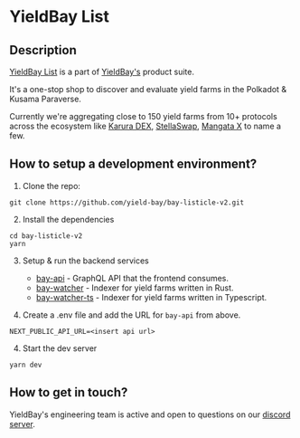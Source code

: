 # YieldBay List

## Description

[YieldBay List](https://list.yieldbay.io) is a part of [YieldBay's](https://yieldbay.io) product suite.

It's a one-stop shop to discover and evaluate yield farms in the Polkadot & Kusama Paraverse.

Currently we're aggregating close to 150 yield farms from 10+ protocols across the ecosystem like [Karura DEX](https://karura.network), [StellaSwap](https://stellaswap.com), [Mangata X](https://mangata.finance) to name a few.

## How to setup a development environment?

1. Clone the repo:

```
git clone https://github.com/yield-bay/bay-listicle-v2.git
```

2. Install the dependencies

```
cd bay-listicle-v2
yarn
```

3. Setup & run the backend services

   - [bay-api](https://github.com/yield-bay/bay-api) - GraphQL API that the frontend consumes.
   - [bay-watcher](https://github.com/yield-bay/bay-watcher) - Indexer for yield farms written in Rust.
   - [bay-watcher-ts](https://github.com/yield-bay/bay-watcher-ts) - Indexer for yield farms written in Typescript.

4. Create a .env file and add the URL for `bay-api` from above.

```
NEXT_PUBLIC_API_URL=<insert api url>
```

4. Start the dev server

```
yarn dev
```

## How to get in touch?

YieldBay's engineering team is active and open to questions on our [discord server](https://discord.com/invite/AKHuvbz7q4).
